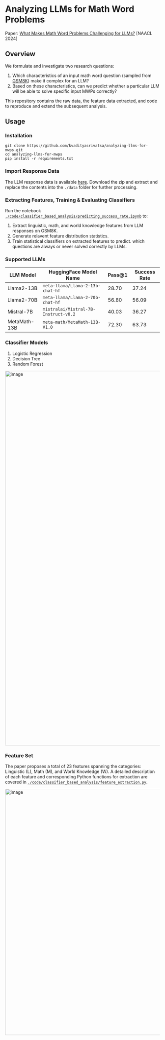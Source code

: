 # Analyzing LLMs for Math Word Problems
Paper: [What Makes Math Word Problems Challenging for LLMs?](https://arxiv.org/abs/2403.11369) [NAACL 2024]

## Overview

We formulate and investigate two research questions: 

 1. Which characteristics of an input math word question (sampled from [GSM8K](https://arxiv.org/abs/2110.14168)) make it complex for an LLM?
 2. Based on these characteristics, can we predict whether a particular LLM will be able to solve specific input MWPs correctly?

This repository contains the raw data, the feature data extracted, and code to reproduce and extend the subsequent analysis.

## Usage

### Installation

```
git clone https://github.com/kvadityasrivatsa/analyzing-llms-for-mwps.git
cd analyzing-llms-for-mwps
pip install -r requirements.txt
```
### Import Response Data
The LLM response data is available [here](https://drive.google.com/file/d/1A2N2hrVjuKc2mj2Lf_ew3BmpZ5rBoGRu/view?usp=sharing).
Download the zip and extract and replace the contents into the `./data` folder for further processing.

### Extracting Features, Training & Evaluating Classifiers
Run the notebook [`./code/classifier_based_analysis/predicting_success_rate.ipynb`](https://github.com/kvadityasrivatsa/analyzing-llms-for-mwps/blob/main/code/classifier_based_analysis/predicting_success_rate.ipynb) to:

 1. Extract linguistic, math, and world knowledge features from LLM responses on GSM8K.
 2. Generate relavent feature distribution statistics.
 3. Train statistical classifiers on extracted features to predict. which questions are always or never solved correctly by LLMs.

### Supported LLMs

| LLM Model | HuggingFace Model Name | Pass@1 | Success Rate
|--|--|--|--|
| Llama2-13B | `meta-llama/Llama-2-13b-chat-hf` | 28.70 | 37.24
| Llama2-70B | `meta-llama/Llama-2-70b-chat-hf` | 56.80 | 56.09
| Mistral-7B | `mistralai/Mistral-7B-Instruct-v0.2` | 40.03 | 36.27
| MetaMath-13B | `meta-math/MetaMath-13B-V1.0` | 72.30 | 63.73


### Classifier Models
1. Logistic Regression
2. Decision Tree
3. Random Forest 
<img width="1214" alt="image" src="https://github.com/kvadityasrivatsa/analyzing-llms-for-mwps/assets/47175964/d34f773a-2d9d-46a7-b063-a1f1a00672d9">

### Feature Set

The paper proposes a total of 23 features spanning the categories: Linguistic (L), Math (M), and World Knowledge (W).
A detailed description of each feature and corresponding Python functions for extraction are covered in [`./code/classifier_based_analysis/feature_extraction.py`](https://github.com/kvadityasrivatsa/analyzing-llms-for-mwps/blob/main/code/classifier_based_analysis/feature_extraction.py).

<img width="798" alt="image" src="https://github.com/kvadityasrivatsa/analyzing-llms-for-mwps/assets/47175964/62e97b15-54aa-43cc-8609-c85d700e5565">







